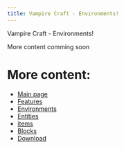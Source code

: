 ```yaml
---
title: Vampire Craft - Environments!
---
```

Vampire Craft - Environments!

More content comming soon

# More content:
- [Main page](/addons/vampire_craft/)
- [Features](/addons/vampire_craft/features/)
- [Environments](/addons/vampire_craft/environments/)
- [Entities](/addons/vampire_craft/entities/)
- [items](/addons/vampire_craft/items/)
- [Blocks](/addons/vampire_craft/blocks/)
- [Download](/addons/vampire_craft/download/)